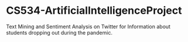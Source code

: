 # CS534-ArtificialIntelligenceProject
Text Mining and Sentiment Analysis on Twitter for Information about students dropping out during the pandemic.
